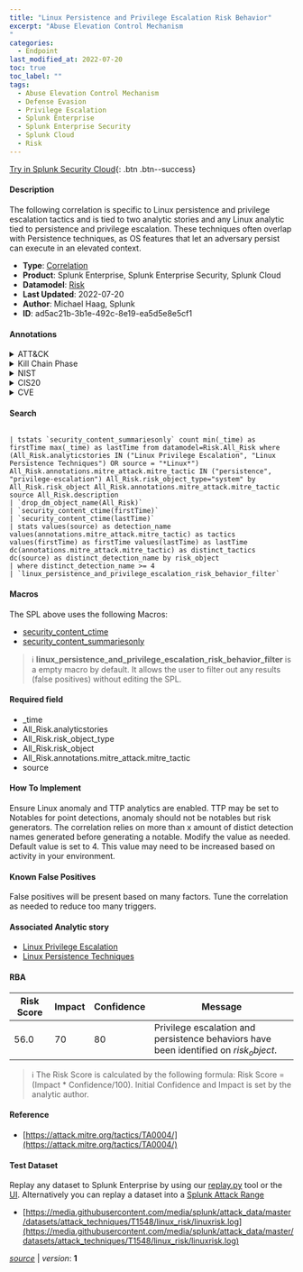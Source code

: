 ```yaml
---
title: "Linux Persistence and Privilege Escalation Risk Behavior"
excerpt: "Abuse Elevation Control Mechanism
"
categories:
  - Endpoint
last_modified_at: 2022-07-20
toc: true
toc_label: ""
tags:
  - Abuse Elevation Control Mechanism
  - Defense Evasion
  - Privilege Escalation
  - Splunk Enterprise
  - Splunk Enterprise Security
  - Splunk Cloud
  - Risk
---
```




[Try in Splunk Security Cloud](https://www.splunk.com/en_us/products/cyber-security.html){: .btn .btn--success}

#### Description

The following correlation is specific to Linux persistence and privilege escalation tactics and is tied to two analytic stories and any Linux analytic tied to persistence and privilege escalation. These techniques often overlap with Persistence techniques, as OS features that let an adversary persist can execute in an elevated context.

- **Type**: [Correlation](https://github.com/splunk/security_content/wiki/Detection-Analytic-Types)
- **Product**: Splunk Enterprise, Splunk Enterprise Security, Splunk Cloud
- **Datamodel**: [Risk](https://docs.splunk.com/Documentation/CIM/latest/User/Risk)
- **Last Updated**: 2022-07-20
- **Author**: Michael Haag, Splunk
- **ID**: ad5ac21b-3b1e-492c-8e19-ea5d5e8e5cf1


#### Annotations

<details>
  <summary>ATT&CK</summary>

<div markdown="1">


| ID             | Technique        |  Tactic             |
| -------------- | ---------------- |-------------------- |
| [T1548](https://attack.mitre.org/techniques/T1548/) | Abuse Elevation Control Mechanism | Defense Evasion, Privilege Escalation |

</div>
</details>


<details>
  <summary>Kill Chain Phase</summary>

<div markdown="1">

* Exploitation


</div>
</details>


<details>
  <summary>NIST</summary>

<div markdown="1">

* DE.CM



</div>
</details>

<details>
  <summary>CIS20</summary>

<div markdown="1">

* CIS 3
* CIS 5
* CIS 16



</div>
</details>

<details>
  <summary>CVE</summary>

<div markdown="1">


</div>
</details>

#### Search 

```

| tstats `security_content_summariesonly` count min(_time) as firstTime max(_time) as lastTime from datamodel=Risk.All_Risk where (All_Risk.analyticstories IN ("Linux Privilege Escalation", "Linux Persistence Techniques") OR source = "*Linux*") All_Risk.annotations.mitre_attack.mitre_tactic IN ("persistence", "privilege-escalation") All_Risk.risk_object_type="system" by All_Risk.risk_object All_Risk.annotations.mitre_attack.mitre_tactic source All_Risk.description 
| `drop_dm_object_name(All_Risk)` 
| `security_content_ctime(firstTime)` 
| `security_content_ctime(lastTime)` 
| stats values(source) as detection_name values(annotations.mitre_attack.mitre_tactic) as tactics values(firstTime) as firstTime values(lastTime) as lastTime dc(annotations.mitre_attack.mitre_tactic) as distinct_tactics dc(source) as distinct_detection_name by risk_object 
| where distinct_detection_name >= 4 
| `linux_persistence_and_privilege_escalation_risk_behavior_filter`
```

#### Macros
The SPL above uses the following Macros:
* [security_content_ctime](https://github.com/splunk/security_content/blob/develop/macros/security_content_ctime.yml)
* [security_content_summariesonly](https://github.com/splunk/security_content/blob/develop/macros/security_content_summariesonly.yml)

> :information_source:
> **linux_persistence_and_privilege_escalation_risk_behavior_filter** is a empty macro by default. It allows the user to filter out any results (false positives) without editing the SPL.

#### Required field
* _time
* All_Risk.analyticstories
* All_Risk.risk_object_type
* All_Risk.risk_object
* All_Risk.annotations.mitre_attack.mitre_tactic
* source


#### How To Implement
Ensure Linux anomaly and TTP analytics are enabled. TTP may be set to Notables for point detections, anomaly should not be notables but risk generators. The correlation relies on more than x amount of distict detection names generated before generating a notable. Modify the value as needed. Default value is set to 4. This value may need to be increased based on activity in your environment.

#### Known False Positives
False positives will be present based on many factors. Tune the correlation as needed to reduce too many triggers.

#### Associated Analytic story
* [Linux Privilege Escalation](/stories/linux_privilege_escalation)
* [Linux Persistence Techniques](/stories/linux_persistence_techniques)




#### RBA

| Risk Score  | Impact      | Confidence   | Message      |
| ----------- | ----------- |--------------|--------------|
| 56.0 | 70 | 80 | Privilege escalation and persistence behaviors have been identified on $risk_object$. |


> :information_source:
> The Risk Score is calculated by the following formula: Risk Score = (Impact * Confidence/100). Initial Confidence and Impact is set by the analytic author. 

#### Reference

* [https://attack.mitre.org/tactics/TA0004/](https://attack.mitre.org/tactics/TA0004/)



#### Test Dataset
Replay any dataset to Splunk Enterprise by using our [replay.py](https://github.com/splunk/attack_data#using-replaypy) tool or the [UI](https://github.com/splunk/attack_data#using-ui).
Alternatively you can replay a dataset into a [Splunk Attack Range](https://github.com/splunk/attack_range#replay-dumps-into-attack-range-splunk-server)


* [https://media.githubusercontent.com/media/splunk/attack_data/master/datasets/attack_techniques/T1548/linux_risk/linuxrisk.log](https://media.githubusercontent.com/media/splunk/attack_data/master/datasets/attack_techniques/T1548/linux_risk/linuxrisk.log)



[*source*](https://github.com/splunk/security_content/tree/develop/detections/endpoint/linux_persistence_and_privilege_escalation_risk_behavior.yml) \| *version*: **1**